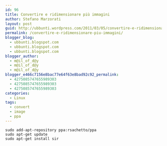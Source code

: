 ```yaml
---
id: 96
title: Convertire e ridimensionare più immagini
author: Stefano Marzorati
layout: post
guid: http://ubbunti.wordpress.com/2011/03/05/convertire-e-ridimensionare-piu-immagini
permalink: /convertire-e-ridimensionare-piu-immagini/
blogger_blog:
  - ubbunti.blogspot.com
  - ubbunti.blogspot.com
  - ubbunti.blogspot.com
blogger_author:
  - m@il_of_d@y
  - m@il_of_d@y
  - m@il_of_d@y
blogger_e466c7156e8bac77e64f63e8bad92c92_permalink:
  - 4275085747655989303
  - 4275085747655989303
  - 4275085747655989303
categories:
  - Linux
tags:
  - convert
  - image
  - ppa
---
```

`sudo add-apt-repository ppa:rsachetto/ppa`  
`sudo apt-get update`  
`sudo apt-get install sir`